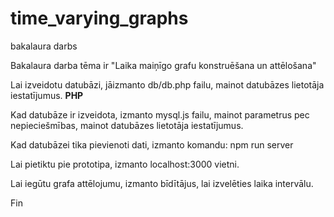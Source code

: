 # time_varying_graphs
 bakalaura darbs

 Bakalaura darba tēma ir "Laika maiņīgo grafu konstruēšana un attēlošana"
 
 Lai izveidotu datubāzi, jāizmanto db/db.php failu, mainot datubāzes lietotāja iestatījumus. __PHP__
 
 Kad datubāze ir izveidota, izmanto mysql.js failu, mainot parametrus pec nepieciešmības, mainot datubāzes lietotāja iestatījumus.
 
 Kad datubāzei tika pievienoti dati, izmanto komandu: npm run server
 
 Lai pietiktu pie prototipa, izmanto localhost:3000 vietni.
 
 Lai iegūtu grafa attēlojumu, izmanto bīdītājus, lai izvelēties laika intervālu.
 
 Fin
